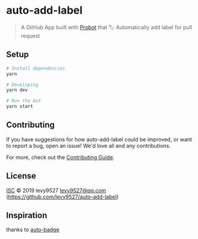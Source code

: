 # auto-add-label

> A GitHub App built with [Probot](https://github.com/probot/probot) that 🏷 Automatically add label for pull request

## Setup

```sh
# Install dependencies
yarn

# Developing
yarn dev

# Run the bot
yarn start
```

## Contributing

If you have suggestions for how auto-add-label could be improved, or want to report a bug, open an issue! We'd love all and any contributions.

For more, check out the [Contributing Guide](CONTRIBUTING.md).

## License

[ISC](LICENSE) © 2019 levy9527 <levy9527@qq.com> (https://github.com/levy9527/auto-add-label)

## Inspiration
thanks to [auto-badge](https://github.com/a1motion/auto-badge)
